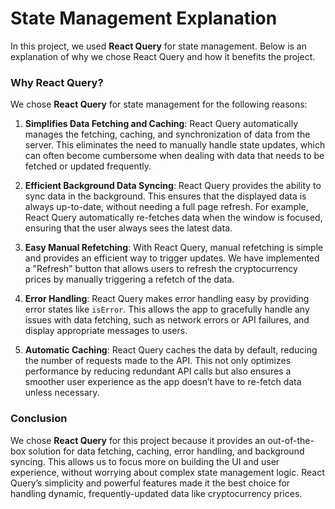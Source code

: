 # State Management Explanation

In this project, we used **React Query** for state management. Below is an explanation of why we chose React Query and how it benefits the project.

### Why React Query?

We chose **React Query** for state management for the following reasons:

1. **Simplifies Data Fetching and Caching**:
   React Query automatically manages the fetching, caching, and synchronization of data from the server. This eliminates the need to manually handle state updates, which can often become cumbersome when dealing with data that needs to be fetched or updated frequently.

2. **Efficient Background Data Syncing**:
   React Query provides the ability to sync data in the background. This ensures that the displayed data is always up-to-date, without needing a full page refresh. For example, React Query automatically re-fetches data when the window is focused, ensuring that the user always sees the latest data.

3. **Easy Manual Refetching**:
   With React Query, manual refetching is simple and provides an efficient way to trigger updates. We have implemented a "Refresh" button that allows users to refresh the cryptocurrency prices by manually triggering a refetch of the data.

4. **Error Handling**:
   React Query makes error handling easy by providing error states like `isError`. This allows the app to gracefully handle any issues with data fetching, such as network errors or API failures, and display appropriate messages to users.

5. **Automatic Caching**:
   React Query caches the data by default, reducing the number of requests made to the API. This not only optimizes performance by reducing redundant API calls but also ensures a smoother user experience as the app doesn’t have to re-fetch data unless necessary.

### Conclusion

We chose **React Query** for this project because it provides an out-of-the-box solution for data fetching, caching, error handling, and background syncing. This allows us to focus more on building the UI and user experience, without worrying about complex state management logic. React Query’s simplicity and powerful features made it the best choice for handling dynamic, frequently-updated data like cryptocurrency prices.
